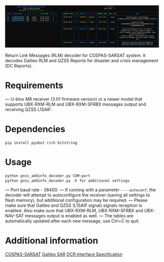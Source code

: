 !["preview"](preview.PNG?raw=true)

Return Link Messages (RLM) decoder for COSPAS-SARSAT system. It decodes Galileo RLM and QZSS Reports for disaster and crisis management (DC Reports).

Requirements
==========
— U-blox M8 receiver (3.01 firmware version) or a newer model that supports UBX-RXM-RLM and UBX-RXM-SFRBX messages output and receiving QZSS L1SAIF.

Dependencies
===========

```
pip install pyubx2 rich bitstring 
```

Usage
=============
```
python gnss_addinfo_decoder.py COM-port
python gnss_addinfo_decoder.py -h for additional settings
```
— Port baud rate - 38400.
— If running with a parameter `----autoconf`, the decoder will attempt to autoconfigure the receiver (saving all settings to flash memory), but additional configuration may be required.
— Please make sure that Galileo and QZSS (L1SAIF signal) signals reception is enabled. Also make sure that UBX-RXM-RLM, UBX-RXM-SFRBX and UBX-NAV-SAT messages output is enabled as well.
— The tables are automatically updated after each new message, use Ctrl+С to quit.

Additional information
=========================

[COSPAS-SARSAT](https://cospas-sarsat.int/en/pro)
[Galileo SAR](https://www.gsc-europa.eu/galileo/services/search-and-rescue-sar-galileo-service)
[DCR Interface Specification](https://qzss.go.jp/en/technical/ps-is-qzss/is_qzss_dcr_010_agree.html)